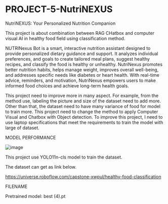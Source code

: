 # PROJECT-5-NutriNEXUS
NutriNEXUS: Your Personalized Nutrition Companion

This project is about combination between RAG CHatbox and computer visual AI in healthy food field using classification method. 

NUTRINexus Bot is a smart, interactive nutrition assistant designed to provide personalized dietary guidance and support. It analyzes individual preferences, and goals to create tailored meal plans, suggest healthy recipes, and classify the food is healthy or unhealthy. NutriNexus promotes better nutrition habits, helps manage weight, improves overall well-being, and addresses specific needs like diabetes or heart health.
With real-time advice, reminders, and motivation, NutriNexus empowers users to make informed food choices and achieve long-term health goals.

This project need to improve more in many aspect. For example, from the method use, labeling the picture and size of the dataset need to add more. Other than that, the dataset need to have many variance of food for model to train more. This project need to change the method to apply Computer Visual and Chatbox with Object detection. To improve this project, I need to use  laptop specifications that meet the requirements to train the model with large of dataset.

MODEL PERFORMANCE

![image](https://github.com/user-attachments/assets/2526095c-7dc2-4932-9904-8b8b21947bb5)

This project use YOLO11n-cls model to train the dataset.

The dataset can get as link below.

https://universe.roboflow.com/capstone-xwpul/healthy-food-classification

FILENAME

Pretrained model: best (4).pt
